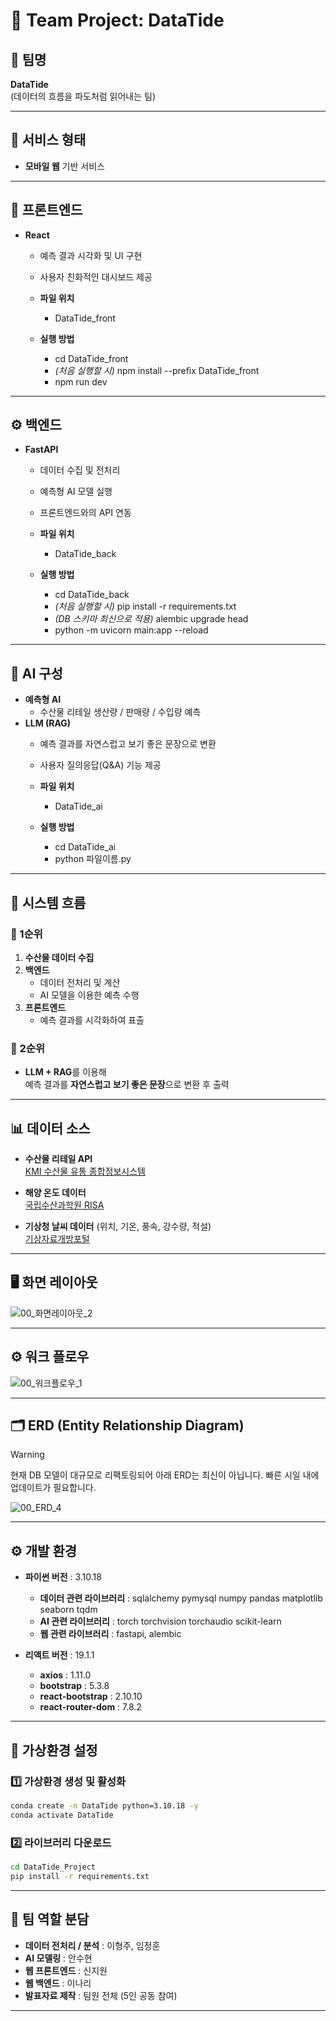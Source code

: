 # 🌊 Team Project: DataTide

## 👥 팀명
**DataTide**  
(데이터의 흐름을 파도처럼 읽어내는 팀)

---

## 📱 서비스 형태
- **모바일 웹** 기반 서비스

---

## 🎨 프론트엔드
- **React**  
  - 예측 결과 시각화 및 UI 구현  
  - 사용자 친화적인 대시보드 제공
 
  - **파일 위치**
    - DataTide_front
  - **실행 방법**
    - cd DataTide_front
    - *(처음 실행할 시)* npm install --prefix DataTide_front
    - npm run dev

---

## ⚙️ 백엔드
- **FastAPI**  
  - 데이터 수집 및 전처리  
  - 예측형 AI 모델 실행  
  - 프론트엔드와의 API 연동
 
  - **파일 위치**
    - DataTide_back
  - **실행 방법**
    - cd DataTide_back
    - *(처음 실행할 시)* pip install -r requirements.txt
    - *(DB 스키마 최신으로 적용)* alembic upgrade head
    - python -m uvicorn main:app --reload

---

## 🧠 AI 구성
- **예측형 AI**  
  - 수산물 리테일 생산량 / 판매량 / 수입량 예측
- **LLM (RAG)**  
  - 예측 결과를 자연스럽고 보기 좋은 문장으로 변환  
  - 사용자 질의응답(Q&A) 기능 제공
 
  - **파일 위치**
    - DataTide_ai
  - **실행 방법**
    - cd DataTide_ai
    - python 파일이름.py

---

## 🔄 시스템 흐름

### 📌 1순위
1. **수산물 데이터 수집**
2. **백엔드**
   - 데이터 전처리 및 계산
   - AI 모델을 이용한 예측 수행
3. **프론트엔드**
   - 예측 결과를 시각화하여 표출

### 📌 2순위
- **LLM + RAG**를 이용해  
  예측 결과를 **자연스럽고 보기 좋은 문장**으로 변환 후 출력

---

## 📊 데이터 소스

- **수산물 리테일 API**  
  [KMI 수산물 유통 종합정보시스템](https://fishdata.kmi.re.kr/fornt/openApi/main.do)

- **해양 온도 데이터**  
  [국립수산과학원 RISA](https://www.nifs.go.kr/risa/risaStatList.risa)

- **기상청 날씨 데이터** (위치, 기온, 풍속, 강수량, 적설)  
  [기상자료개방포털](https://data.kma.go.kr/data/grnd/selectAsosRltmList.do?pgmNo=36)

---

## 🖥️ 화면 레이아웃
![00_화면레이아웃_2](https://github.com/user-attachments/assets/f026f4e9-8bd2-4f42-9afb-7d1cf97ab95c)

---

## ⚙️ 워크 플로우
![00_워크플로우_1](https://github.com/user-attachments/assets/ddab7376-647b-44c3-aa76-29a554bd6886)

---

## 🗂️ ERD (Entity Relationship Diagram)
> [!WARNING]
> 현재 DB 모델이 대규모로 리팩토링되어 아래 ERD는 최신이 아닙니다. 빠른 시일 내에 업데이트가 필요합니다.

![00_ERD_4](https://github.com/user-attachments/assets/013de0ff-6f5e-4b7c-8ea2-9e5d69d1fba7)


---

## ⚙️ 개발 환경

- **파이썬 버전** : 3.10.18
  - **데이터 관련 라이브러리** : sqlalchemy pymysql numpy pandas matplotlib seaborn tqdm
  - **AI 관련 라이브러리** : torch torchvision torchaudio scikit-learn
  - **웹 관련 라이브러리** : fastapi, alembic

- **리액트 버전** : 19.1.1
  - **axios** : 1.11.0
  - **bootstrap** : 5.3.8
  - **react-bootstrap** : 2.10.10
  - **react-router-dom** : 7.8.2
 

---

## 🐍 가상환경 설정

### 1️⃣ 가상환경 생성 및 활성화
```bash
conda create -n DataTide python=3.10.18 -y
conda activate DataTide
```
### 2️⃣ 라이브러리 다운로드
```bash
cd DataTide_Project
pip install -r requirements.txt
```


---

## 👤 팀 역할 분담

- **데이터 전처리 / 분석** : 이형주, 임정훈  
- **AI 모델링** : 안수현  
- **웹 프론트엔드** : 신지원  
- **웹 백엔드** : 이나리  
- **발표자료 제작** : 팀원 전체 (5인 공동 참여)  

---


